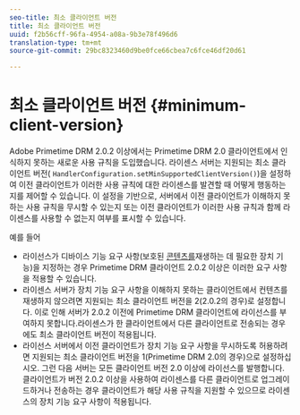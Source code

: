 ```yaml
---
seo-title: 최소 클라이언트 버전
title: 최소 클라이언트 버전
uuid: f2b56cff-96fa-4954-a08a-9b3e78f496d6
translation-type: tm+mt
source-git-commit: 29bc8323460d9be0fce66cbea7c6fce46df20d61

---
```



# 최소 클라이언트 버전 {#minimum-client-version}

Adobe Primetime DRM 2.0.2 이상에서는 Primetime DRM 2.0 클라이언트에서 인식하지 못하는 새로운 사용 규칙을 도입했습니다. 라이센스 서버는 지원되는 최소 클라이언트 버전( `HandlerConfiguration.setMinSupportedClientVersion()`)을 설정하여 이전 클라이언트가 이러한 사용 규칙에 대한 라이센스를 발견할 때 어떻게 행동하는지를 제어할 수 있습니다. 이 설정을 기반으로, 서버에서 이전 클라이언트가 이해하지 못하는 사용 규칙을 무시할 수 있는지 또는 이전 클라이언트가 이러한 사용 규칙과 함께 라이센스를 사용할 수 없는지 여부를 표시할 수 있습니다.

예를 들어

* 라이선스가 디바이스 기능 요구 사항(보호된 [콘텐츠를](../../../protecting-content/introduction/usage-rules/runtime-application-restrictions/device-capabilities.md)재생하는 데 필요한 장치 기능)을 지정하는 경우 Primetime DRM 클라이언트 2.0.2 이상은 이러한 요구 사항을 적용할 수 있습니다.
* 라이센스 서버가 장치 기능 요구 사항을 이해하지 못하는 클라이언트에서 컨텐츠를 재생하지 않으려면 지원되는 최소 클라이언트 버전을 2(2.0.2의 경우)로 설정합니다. 이로 인해 서버가 2.0.2 이전에 Primetime DRM 클라이언트에 라이선스를 부여하지 못합니다.라이센스가 한 클라이언트에서 다른 클라이언트로 전송되는 경우에도 최소 클라이언트 버전이 적용됩니다.
* 라이선스 서버에서 이전 클라이언트가 장치 기능 요구 사항을 무시하도록 허용하려면 지원되는 최소 클라이언트 버전을 1(Primetime DRM 2.0의 경우)으로 설정하십시오. 그런 다음 서버는 모든 클라이언트 버전 2.0 이상에 라이선스를 발행합니다. 클라이언트가 버전 2.0.2 이상을 사용하여 라이센스를 다른 클라이언트로 업그레이드하거나 전송하는 경우 클라이언트가 해당 사용 규칙을 지원할 수 있으므로 라이센스의 장치 기능 요구 사항이 적용됩니다.

